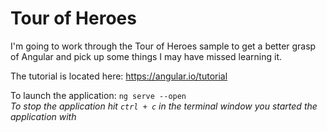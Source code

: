 # Tour of Heroes

I'm going to work through the Tour of Heroes sample to get a better grasp of Angular and pick up some things I may have missed learning it.

The tutorial is located here: <https://angular.io/tutorial> 

To launch the application: `ng serve --open`  
*To stop the application hit `ctrl + c` in the terminal window you started the application with*

